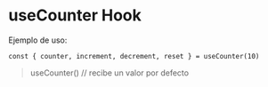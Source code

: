# useCounter Hook

Ejemplo de uso:
```
const { counter, increment, decrement, reset } = useCounter(10)
```
> useCounter() // recibe un valor por defecto